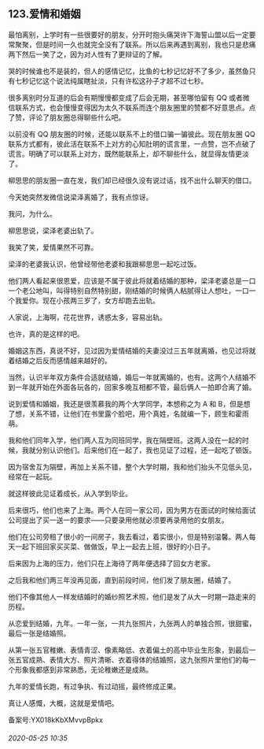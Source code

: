 ## 123.爱情和婚姻
最怕离别，上学时有一些很要好的朋友，分开时抱头痛哭许下海誓山盟以后一定要常聚聚，但是时间一久也就完全没有了联系。所以后来再遇到离别，我也只是悲痛两下然后一笑了之，因为对人性有了更辩证的了解。


哭的时候谁也不是装的，但人的感情记忆，比鱼的七秒记忆好不了多少，虽然鱼只有七秒记忆这个说法纯属瞎扯淡，只有许松这孙子才超不过七秒。


很多离别时分互道的后会有期慢慢都变成了后会无期，甚至哪怕留有 QQ 或者微信联系方式，也会慢慢变得因为太久不联系而连个朋友圈里的赞都不好意思点。点了赞，评论了朋友圈总得聊些什么吧。


以前没有 QQ 朋友圈的时候，还能以联系不上的借口骗一骗彼此。现在朋友圈 QQ 联系方式都有，彼此活在联系不上对方的心知肚明的谎言里，一点赞，岂不点破了谎言。明确了可以联系上对方，既然能联系上，却不聊些什么，就显得友情更淡了。


柳思思的朋友圈一直在发，我们却已经很久没有说过话，找不出什么聊天的借口。


今天她突然发微信说梁泽离婚了，我有点惊讶。


我问，为什么。


柳思思说，梁泽老婆出轨了。


我笑了笑，爱情果然不可靠。


梁泽的老婆我认识，他曾经带他老婆和我跟柳思思一起吃过饭。


他们两人看起来很恩爱，应该是不属于彼此将就着结婚的那种，梁泽老婆总是一口一个老公地叫，叫得特别自然特别甜，刚结婚的时候俩人粘腻得让人想吐，一口一个我爱你。现在小孩两三岁了，女方却跑去出轨。


人家说，上海啊，花花世界，诱惑太多，容易出轨。


也许，真的是这样的吧。


婚姻这东西，真说不好，见过因为爱情结婚的夫妻没过三五年就离婚，也见过将就着结婚之后反而感情越来越好的。


当然，认识半年双方条件合适就结婚，婚后一年就离婚的，也有。这两个人结婚不到一年就开始在外面各玩各的，回家多晚互相都不管，最后俩人一拍即合离了婚。


说到爱情和婚姻，我还是很羡慕我的两个大学同学，本想称之为 A 和 B，但是想了想，关系不错，让他们在书里露个脸吧，用个真姓，名就编一下，顾生和霍雨萌。


我和他们同年入学，他们两人互为同班同学，我在隔壁班。这两人没在一起的时候，我就分别认识他们。后来他们在一起了，我也见证了过程，还一起吃了顿饭。


因为宿舍互为隔壁，再加上关系不错，整个大学时期，我和他们抬头不见低头见，经常在一起玩。


就这样彼此见证着成长，从入学到毕业。


后来很巧，他们也来了上海。两个人在同一家公司，因为男方在面试的时候给面试公司提出了买一送一的要求——只要录用他就必须要再录用他的女朋友。


他们在公司旁租了很小的一间房子，我去看过，着实很小，但是特别温馨。两人每天一起下班回家买买菜、做做饭，早上一起去上班，很好的小日子。


后来因为上海的压力，他们只在上海待了两年便选择了回女方老家。


之后我和他们两三年没再见面，直到前段时间，他们发了朋友圈，结婚了。


他们不像其他人一样发结婚时的婚纱照艺术照，他们是发了从大一时期一路走来的历程。


从恋爱到结婚，九年。一年一张，一共九张照片，九张两人的单独合照，很甜蜜，最后一张是结婚照。


从第一张五官稚嫩、表情青涩、像素略低、衣着偏土的高中毕业生形象，到最后一张五官成熟、表情大方、照片清晰、衣着得体的结婚照，这九张照片里他们的每一个形象我都感到非常熟悉，无论稚嫩还是成熟。


九年的爱情长跑，有过争执、有过动摇，最终修成正果。


真让人感慨，大概，这就是爱情吧。


备案号:YX018kKbXMvvpBpkx


###### 2020-05-25 10:35
